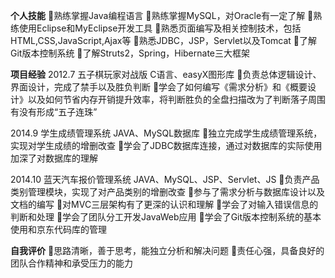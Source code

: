 

**个人技能**
熟练掌握Java编程语言
熟练掌握MySQL，对Oracle有一定了解
熟练使用Eclipse和MyEclipse开发工具
熟悉页面编写及相关控制技术，包括HTML,CSS,JavaScript,Ajax等
熟悉JDBC，JSP，Servlet以及Tomcat
了解Git版本控制系统
了解Struts2，Spring，Hibernate三大框架

**项目经验**
2012.7           五子棋玩家对战版          C语言、easyX图形库
负责总体逻辑设计、界面设计，完成了禁手以及胜负判断
学会了如何编写《需求分析》和《概要设计》以及如何节省内存开销提升效率，将判断胜负的全盘扫描改为了判断落子周围有没有形成“五子连珠”

2014.9          学生成绩管理系统         JAVA、MySQL数据库
独立完成学生成绩管理系统，实现对学生成绩的增删改查
学会了JDBC数据库连接，通过对数据库的实际使用加深了对数据库的理解

2014.10         蓝天汽车报价管理系统     JAVA、MySQL、JSP、Servlet、JS
负责产品类别管理模块，实现了对产品类别的增删改查
参与了需求分析与数据库设计以及文档的编写
对MVC三层架构有了更深的认识和理解
学会了对输入错误信息的判断和处理
学会了团队分工开发JavaWeb应用
学会了Git版本控制系统的基本使用和京东代码库的管理


**自我评价**
思路清晰，善于思考，能独立分析和解决问题
责任心强，具备良好的团队合作精神和承受压力的能力